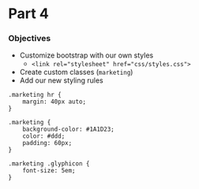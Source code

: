 # Part 4

### Objectives
* Customize bootstrap with our own styles
  *  `<link rel="stylesheet" href="css/styles.css">`
* Create custom classes (`marketing`)
* Add our new styling rules
```
.marketing hr {
    margin: 40px auto;
}

.marketing {
    background-color: #1A1D23;
    color: #ddd;
    padding: 60px;
}

.marketing .glyphicon {
    font-size: 5em;
}
```